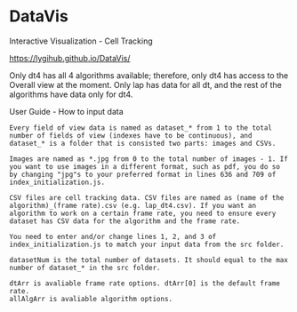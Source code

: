 # DataVis
Interactive Visualization - Cell Tracking

https://lygihub.github.io/DataVis/

Only dt4 has all 4 algorithms available; therefore, only dt4 has access to the Overall view at the moment. Only lap has data for all dt, and the rest of the algorithms have data only for dt4.


User Guide - How to input data

    Every field of view data is named as dataset_* from 1 to the total number of fields of view (indexes have to be continuous), and dataset_* is a folder that is consisted two parts: images and CSVs.

    Images are named as *.jpg from 0 to the total number of images - 1. If you want to use images in a different format, such as pdf, you do so by changing "jpg"s to your preferred format in lines 636 and 709 of index_initialization.js.

    CSV files are cell tracking data. CSV files are named as (name of the algorithm)_(frame rate).csv (e.g. lap_dt4.csv). If you want an algorithm to work on a certain frame rate, you need to ensure every dataset has CSV data for the algorithm and the frame rate.

    You need to enter and/or change lines 1, 2, and 3 of index_initialization.js to match your input data from the src folder.

    datasetNum is the total number of datasets. It should equal to the max number of dataset_* in the src folder.

    dtArr is avaliable frame rate options. dtArr[0] is the default frame rate.
    allAlgArr is avaliable algorithm options.